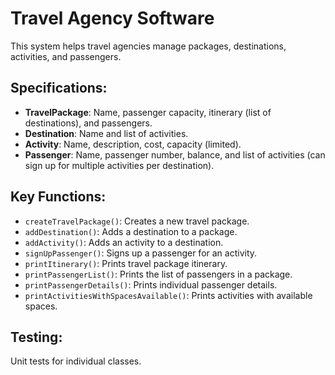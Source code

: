 
# **Travel Agency Software**

This system helps travel agencies manage packages, destinations, activities, and passengers.

## **Specifications:**
- **TravelPackage**: Name, passenger capacity, itinerary (list of destinations), and passengers.
- **Destination**: Name and list of activities.
- **Activity**: Name, description, cost, capacity (limited).
- **Passenger**: Name, passenger number, balance, and list of activities (can sign up for multiple activities per destination).

## **Key Functions:**
- `createTravelPackage()`: Creates a new travel package.
- `addDestination()`: Adds a destination to a package.
- `addActivity()`: Adds an activity to a destination.
- `signUpPassenger()`: Signs up a passenger for an activity.
- `printItinerary()`: Prints travel package itinerary.
- `printPassengerList()`: Prints the list of passengers in a package.
- `printPassengerDetails()`: Prints individual passenger details.
- `printActivitiesWithSpacesAvailable()`: Prints activities with available spaces.

## **Testing**: 
Unit tests for individual classes.
